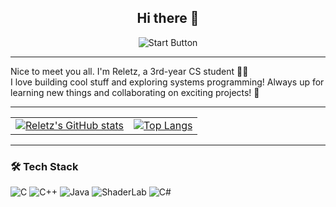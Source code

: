 <div align="center">

## Hi there 👋

<img src="https://c2.img.netmarble.kr/web/_event/2012/moma/1127/img/evt5/bt_start.gif" alt="Start Button" />

</div>

---

Nice to meet you all. I'm Reletz, a 3rd-year CS student 👨‍💻  
I love building cool stuff and exploring systems programming!
Always up for learning new things and collaborating on exciting projects! 🚀

---

<table align="center">
  <tr>
    <td align="center">
      <a href="https://github.com/anuraghazra/github-readme-stats">
        <img src="https://github-readme-stats.vercel.app/api?username=reletz&show_icons=true&theme=radical" alt="Reletz's GitHub stats" />
      </a>
    </td>
    <td align="center">
      <a href="https://github.com/anuraghazra/github-readme-stats">
        <img src="https://github-readme-stats.vercel.app/api/top-langs/?username=reletz&layout=compact&theme=radical" alt="Top Langs" />
      </a>
    </td>
  </tr>
</table>

---

### 🛠️ Tech Stack

![C](https://img.shields.io/badge/C-00599C?style=flat&logo=c&logoColor=white)
![C++](https://img.shields.io/badge/C++-00599C?style=flat&logo=c%2B%2B&logoColor=white)
![Java](https://img.shields.io/badge/Java-007396?style=flat&logo=java&logoColor=white)
![ShaderLab](https://img.shields.io/badge/ShaderLab-222222?style=flat&logo=unity&logoColor=white)
![C#](https://img.shields.io/badge/C%23-239120?style=flat&logo=c-sharp&logoColor=white)
